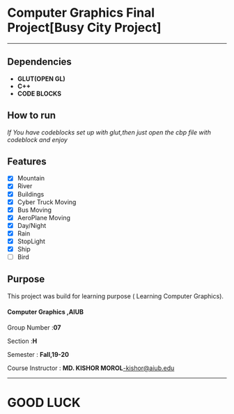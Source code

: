 # Computer Graphics Final Project[Busy City Project]
___
## **Dependencies**

* **GLUT(OPEN GL)**
* **C++**
* **CODE BLOCKS**

## How to run
*If You have codeblocks set up with glut,then just open the cbp file with codeblock and enjoy*

## **Features**
* [x] Mountain
* [x] River
* [x] Buildings
* [x] Cyber Truck Moving
* [x] Bus Moving
* [x] AeroPlane Moving
* [x] Day/Night 
* [x] Rain
* [x] StopLight
* [x] Ship
* [ ] Bird     

## Purpose

This project was build for learning purpose ( Learning Computer Graphics).

#### Computer Graphics ,AIUB 

Group Number :**07**

Section :**H**

Semester : **Fall,19-20**

Course Instructor : **MD. KISHOR MOROL**-kishor@aiub.edu

___
# GOOD LUCK 